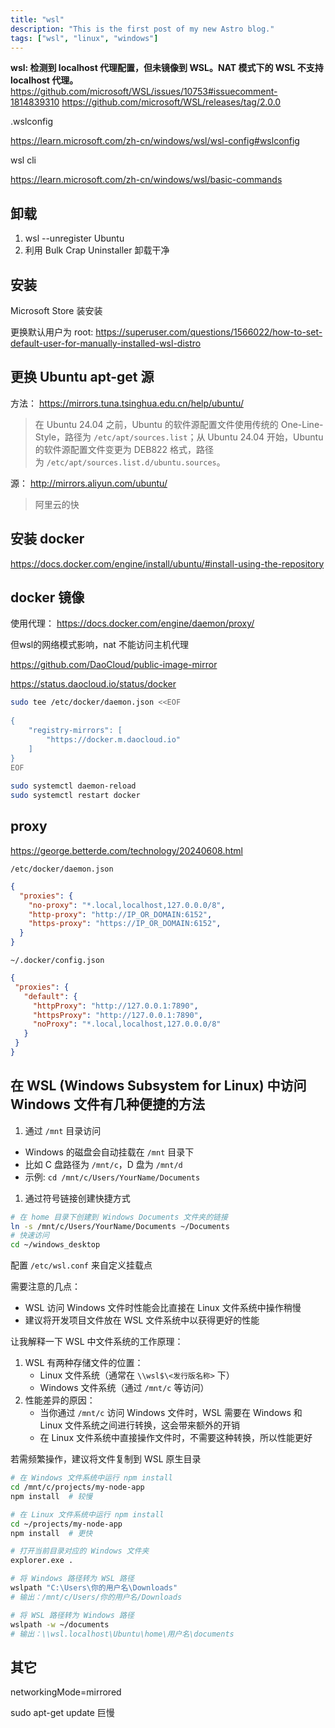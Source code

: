 ```yaml
---
title: "wsl"
description: "This is the first post of my new Astro blog."
tags: ["wsl", "linux", "windows"]
---
```




**wsl: 检测到 localhost 代理配置，但未镜像到 WSL。NAT 模式下的 WSL 不支持 localhost 代理。**
<https://github.com/microsoft/WSL/issues/10753#issuecomment-1814839310>
<https://github.com/microsoft/WSL/releases/tag/2.0.0>

.wslconfig

<https://learn.microsoft.com/zh-cn/windows/wsl/wsl-config#wslconfig>

wsl cli

<https://learn.microsoft.com/zh-cn/windows/wsl/basic-commands>

## 卸载

 1. wsl --unregister Ubuntu
 2. 利用 Bulk Crap Uninstaller 卸载干净

## 安装

Microsoft Store 装安装

更换默认用户为 root: <https://superuser.com/questions/1566022/how-to-set-default-user-for-manually-installed-wsl-distro>

## 更换 Ubuntu apt-get 源

方法： <https://mirrors.tuna.tsinghua.edu.cn/help/ubuntu/>

> 在 Ubuntu 24.04 之前，Ubuntu 的软件源配置文件使用传统的 One-Line-Style，路径为 `/etc/apt/sources.list`；从 Ubuntu 24.04 开始，Ubuntu 的软件源配置文件变更为 DEB822 格式，路径为 `/etc/apt/sources.list.d/ubuntu.sources`。

源： <http://mirrors.aliyun.com/ubuntu/>

> 阿里云的快

## 安装 docker

<https://docs.docker.com/engine/install/ubuntu/#install-using-the-repository>

## docker 镜像

使用代理： <https://docs.docker.com/engine/daemon/proxy/>

但wsl的网络模式影响，nat 不能访问主机代理

<https://github.com/DaoCloud/public-image-mirror>

<https://status.daocloud.io/status/docker>

```sh
sudo tee /etc/docker/daemon.json <<EOF
 
{
    "registry-mirrors": [
        "https://docker.m.daocloud.io"
    ]
}
EOF
 
sudo systemctl daemon-reload
sudo systemctl restart docker
```

## proxy

<https://george.betterde.com/technology/20240608.html>

`/etc/docker/daemon.json`

```json
{
  "proxies": {
    "no-proxy": "*.local,localhost,127.0.0.0/8",
    "http-proxy": "http://IP_OR_DOMAIN:6152",
    "https-proxy": "https://IP_OR_DOMAIN:6152",
  }
}
```

`~/.docker/config.json`

```json
{
 "proxies": {
   "default": {
     "httpProxy": "http://127.0.0.1:7890",
     "httpsProxy": "http://127.0.0.1:7890",
     "noProxy": "*.local,localhost,127.0.0.0/8"
   }
 }
}
```

## 在 WSL (Windows Subsystem for Linux) 中访问 Windows 文件有几种便捷的方法

1. 通过 `/mnt` 目录访问

- Windows 的磁盘会自动挂载在 `/mnt` 目录下
- 比如 C 盘路径为 `/mnt/c`，D 盘为 `/mnt/d`
- 示例: `cd /mnt/c/Users/YourName/Documents`

1. 通过符号链接创建快捷方式

```sh
# 在 home 目录下创建到 Windows Documents 文件夹的链接
ln -s /mnt/c/Users/YourName/Documents ~/Documents
# 快速访问
cd ~/windows_desktop
```

配置 `/etc/wsl.conf` 来自定义挂载点

需要注意的几点：

- WSL 访问 Windows 文件时性能会比直接在 Linux 文件系统中操作稍慢
- 建议将开发项目文件放在 WSL 文件系统中以获得更好的性能

让我解释一下 WSL 中文件系统的工作原理：

1. WSL 有两种存储文件的位置：
    - Linux 文件系统（通常在 `\\wsl$\<发行版名称>` 下）
    - Windows 文件系统（通过 `/mnt/c` 等访问）
2. 性能差异的原因：
    - 当你通过 `/mnt/c` 访问 Windows 文件时，WSL 需要在 Windows 和 Linux 文件系统之间进行转换，这会带来额外的开销
    - 在 Linux 文件系统中直接操作文件时，不需要这种转换，所以性能更好

若需频繁操作，建议将文件复制到 WSL 原生目录

```sh
# 在 Windows 文件系统中运行 npm install
cd /mnt/c/projects/my-node-app
npm install  # 较慢

# 在 Linux 文件系统中运行 npm install
cd ~/projects/my-node-app
npm install  # 更快
```

```sh
# 打开当前目录对应的 Windows 文件夹
explorer.exe .
```

```sh
# 将 Windows 路径转为 WSL 路径
wslpath "C:\Users\你的用户名\Downloads"
# 输出：/mnt/c/Users/你的用户名/Downloads

# 将 WSL 路径转为 Windows 路径
wslpath -w ~/documents
# 输出：\\wsl.localhost\Ubuntu\home\用户名\documents

```

## 其它

networkingMode=mirrored

sudo apt-get update 巨慢
